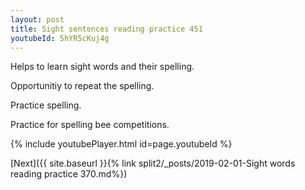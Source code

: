 ```yaml
---
layout: post
title: Sight sentences reading practice 451
youtubeId: 5hYR5cKuj4g
---
```

 
 
Helps to learn sight words and their spelling.

Opportunitiy to repeat the spelling. 

Practice spelling. 
 
Practice for spelling bee competitions. 
 
{% include youtubePlayer.html id=page.youtubeId %}
 
 

[Next]({{ site.baseurl }}{% link  split2/_posts/2019-02-01-Sight words reading practice 370.md%})
 
